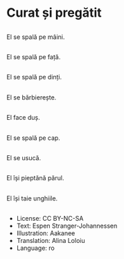 # Curat și pregătit

##
El se spală pe mâini.

##
El se spală pe față.

##
El se spală pe dinți.

##
El se bărbierește.

##
El face duș.

##
El se spală pe cap.

##
El se usucă.

##
El își pieptănă părul.

##
El își taie unghiile.

##
* License: CC BY-NC-SA
* Text: Espen Stranger-Johannessen
* Illustration: Aakanee
* Translation: Alina Loloiu
* Language: ro
